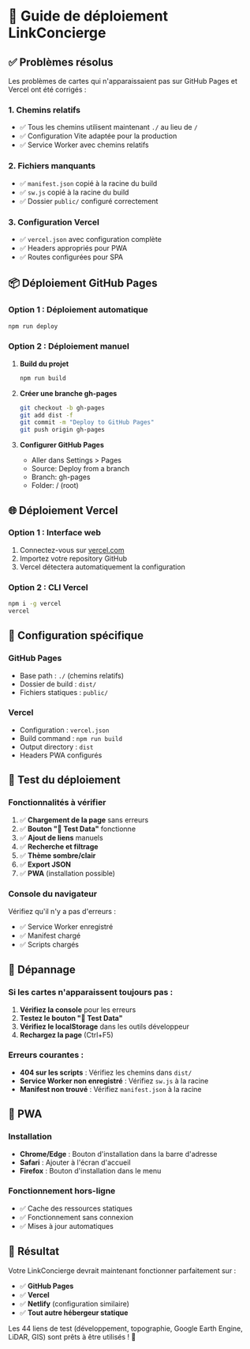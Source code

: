 # 🚀 Guide de déploiement LinkConcierge

## ✅ Problèmes résolus

Les problèmes de cartes qui n'apparaissaient pas sur GitHub Pages et Vercel ont été corrigés :

### **1. Chemins relatifs**
- ✅ Tous les chemins utilisent maintenant `./` au lieu de `/`
- ✅ Configuration Vite adaptée pour la production
- ✅ Service Worker avec chemins relatifs

### **2. Fichiers manquants**
- ✅ `manifest.json` copié à la racine du build
- ✅ `sw.js` copié à la racine du build
- ✅ Dossier `public/` configuré correctement

### **3. Configuration Vercel**
- ✅ `vercel.json` avec configuration complète
- ✅ Headers appropriés pour PWA
- ✅ Routes configurées pour SPA

## 📦 Déploiement GitHub Pages

### **Option 1 : Déploiement automatique**
```bash
npm run deploy
```

### **Option 2 : Déploiement manuel**
1. **Build du projet**
   ```bash
   npm run build
   ```

2. **Créer une branche gh-pages**
   ```bash
   git checkout -b gh-pages
   git add dist -f
   git commit -m "Deploy to GitHub Pages"
   git push origin gh-pages
   ```

3. **Configurer GitHub Pages**
   - Aller dans Settings > Pages
   - Source: Deploy from a branch
   - Branch: gh-pages
   - Folder: / (root)

## 🌐 Déploiement Vercel

### **Option 1 : Interface web**
1. Connectez-vous sur [vercel.com](https://vercel.com)
2. Importez votre repository GitHub
3. Vercel détectera automatiquement la configuration

### **Option 2 : CLI Vercel**
```bash
npm i -g vercel
vercel
```

## 🔧 Configuration spécifique

### **GitHub Pages**
- Base path : `./` (chemins relatifs)
- Dossier de build : `dist/`
- Fichiers statiques : `public/`

### **Vercel**
- Configuration : `vercel.json`
- Build command : `npm run build`
- Output directory : `dist`
- Headers PWA configurés

## 🧪 Test du déploiement

### **Fonctionnalités à vérifier**
1. ✅ **Chargement de la page** sans erreurs
2. ✅ **Bouton "🧪 Test Data"** fonctionne
3. ✅ **Ajout de liens** manuels
4. ✅ **Recherche et filtrage**
5. ✅ **Thème sombre/clair**
6. ✅ **Export JSON**
7. ✅ **PWA** (installation possible)

### **Console du navigateur**
Vérifiez qu'il n'y a pas d'erreurs :
- ✅ Service Worker enregistré
- ✅ Manifest chargé
- ✅ Scripts chargés

## 🐛 Dépannage

### **Si les cartes n'apparaissent toujours pas :**
1. **Vérifiez la console** pour les erreurs
2. **Testez le bouton "🧪 Test Data"**
3. **Vérifiez le localStorage** dans les outils développeur
4. **Rechargez la page** (Ctrl+F5)

### **Erreurs courantes :**
- **404 sur les scripts** : Vérifiez les chemins dans `dist/`
- **Service Worker non enregistré** : Vérifiez `sw.js` à la racine
- **Manifest non trouvé** : Vérifiez `manifest.json` à la racine

## 📱 PWA

### **Installation**
- **Chrome/Edge** : Bouton d'installation dans la barre d'adresse
- **Safari** : Ajouter à l'écran d'accueil
- **Firefox** : Bouton d'installation dans le menu

### **Fonctionnement hors-ligne**
- ✅ Cache des ressources statiques
- ✅ Fonctionnement sans connexion
- ✅ Mises à jour automatiques

## 🎉 Résultat

Votre LinkConcierge devrait maintenant fonctionner parfaitement sur :
- ✅ **GitHub Pages**
- ✅ **Vercel**
- ✅ **Netlify** (configuration similaire)
- ✅ **Tout autre hébergeur statique**

Les 44 liens de test (développement, topographie, Google Earth Engine, LiDAR, GIS) sont prêts à être utilisés ! 🚀 